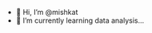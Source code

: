 - 👋 Hi, I’m @mishkat
- 🌱 I’m currently learning data analysis...

<!---
mishkatlugman/mishkatlugman is a ✨ special ✨ repository because its `README.md` (this file) appears on your GitHub profile.
You can click the Preview link to take a look at your changes.
--->
